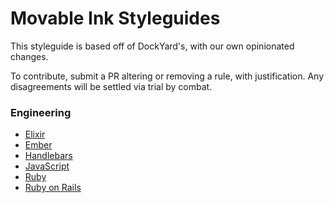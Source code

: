 # Movable Ink Styleguides

This styleguide is based off of DockYard's, with our own opinionated changes.

To contribute, submit a PR altering or removing a rule, with justification. Any
disagreements will be settled via trial by combat.

### Engineering

+ [Elixir](https://github.com/DockYard/styleguides/blob/master/engineering/elixir.md)
+ [Ember](https://github.com/DockYard/styleguides/blob/master/engineering/ember.md)
+ [Handlebars](https://github.com/DockYard/styleguides/blob/master/engineering/handlebars.md)
+ [JavaScript](https://github.com/DockYard/styleguides/blob/master/engineering/javascript.md)
+ [Ruby](https://github.com/DockYard/styleguides/blob/master/engineering/ruby.md)
+ [Ruby on Rails](https://github.com/DockYard/styleguides/blob/master/engineering/rails.md)
